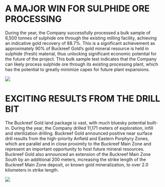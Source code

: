 # A MAJOR WIN FOR SULPHIDE ORE PROCESSING

During the year, the Company successfully processed a bulk sample of 6,500 tonnes of sulphide ore through the existing milling facility, achieving an indicative gold recovery of 88.7%. This is a significant achievement as approximately 90% of Buckreef Gold’s gold mineral resource is held in sulphide (fresh) material, thus unlocking significant economic potential for the future of the project. This bulk sample test indicates that the Company can likely process sulphide ore through its existing processing plant, which has the potential to greatly minimize capex for future plant expansions.

![](images/0aec755b9de80fd08cf6e4c479cc6a22d5e317d127559ed398eacf89790dd22f.jpg)

# EXCITING RESULTS FROM THE DRILL BIT

The Buckreef Gold land package is vast, with much bluesky potential built-in. During the year, the Company drilled 11,171 meters of exploration, infill and sterilization drilling. Buckreef Gold announced positive near surface drill results from the high-priority Anfield and Eastern Porphyry Zones, which are parallel and in close proximity to the Buckreef Main Zone and represent an important opportunity to host future mineral resources. Buckreef Gold also announced an extension of the Buckreef Main Zone South by an additional 200 meters, increasing the strike length of the Buckreef Main Zone deposit, or known gold mineralization, to over 2.0 kilometers in strike length.

![](images/0248f946e249c1da751fd7d958034a31580dd75484a3965bdb62aa654d762f3d.jpg)